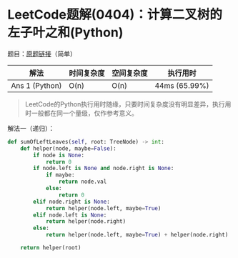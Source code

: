 # LeetCode题解(0404)：计算二叉树的左子叶之和(Python)

题目：[原题链接](https://leetcode-cn.com/problems/sum-of-left-leaves/)（简单）

| 解法           | 时间复杂度 | 空间复杂度 | 执行用时      |
| -------------- | ---------- | ---------- | ------------- |
| Ans 1 (Python) | O(n)       | O(n)       | 44ms (65.99%) |

>  LeetCode的Python执行用时随缘，只要时间复杂度没有明显差异，执行用时一般都在同一个量级，仅作参考意义。

解法一（递归）：

```python
def sumOfLeftLeaves(self, root: TreeNode) -> int:
    def helper(node, maybe=False):
        if node is None:
            return 0
        if node.left is None and node.right is None:
            if maybe:
                return node.val
            else:
                return 0
        elif node.right is None:
            return helper(node.left, maybe=True)
        elif node.left is None:
            return helper(node.right)
        else:
            return helper(node.left, maybe=True) + helper(node.right)

    return helper(root)
```

